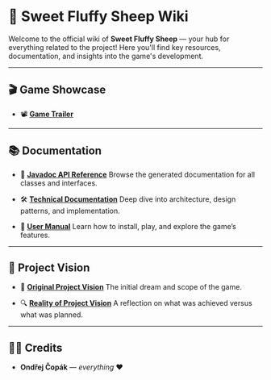 # 🐑 Sweet Fluffy Sheep Wiki

Welcome to the official wiki of **Sweet Fluffy Sheep** — your hub for everything related to the project!
Here you'll find key resources, documentation, and insights into the game's development.

---

## 🎬 Game Showcase

* 📽️ [**Game Trailer**](https://youtu.be/bXgU3NPHRz0)

---

## 📚 Documentation

* 📖 [**Javadoc API Reference**](https://copakond-58f685.pages.fel.cvut.cz/overview-tree.html)
Browse the generated documentation for all classes and interfaces.

* 🛠️ [**Technical Documentation**](Manuals-&-Documentation/Technical-Documentation-PFU)
Deep dive into architecture, design patterns, and implementation.

* 👤 [**User Manual**](Manuals-&-Documentation/Technical-Documentation-PFU)
Learn how to install, play, and explore the game’s features.

---

## 🔮 Project Vision

* 🌟 [**Original Project Vision**](Project-Vision/Original-Project-Vision)
The initial dream and scope of the game.

* 🔍 [**Reality of Project Vision**](Project-Vision/Reality-of-Project-Vision)
A reflection on what was achieved versus what was planned.

---

## 👨‍💻 Credits

* **Ondřej Čopák** — *everything* ❤️